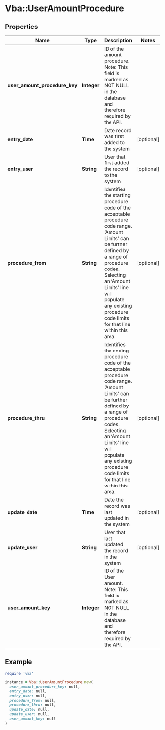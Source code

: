 # Vba::UserAmountProcedure

## Properties

| Name | Type | Description | Notes |
| ---- | ---- | ----------- | ----- |
| **user_amount_procedure_key** | **Integer** | ID of the amount procedure. Note: This field is marked as NOT NULL in the database and therefore required by the API. |  |
| **entry_date** | **Time** | Date record was first added to the system | [optional] |
| **entry_user** | **String** | User that first added the record to the system | [optional] |
| **procedure_from** | **String** | Identifies the starting procedure code of the acceptable procedure code range. ‘Amount Limits’ can be further defined by a range of procedure codes. Selecting an ‘Amount Limits’ line will populate any existing procedure code limits for that line within this area. | [optional] |
| **procedure_thru** | **String** | Identifies the ending procedure code of the acceptable procedure code range. ‘Amount Limits’ can be further defined by a range of procedure codes. Selecting an ‘Amount Limits’ line will populate any existing procedure code limits for that line within this area. | [optional] |
| **update_date** | **Time** | Date the record was last updated in the system | [optional] |
| **update_user** | **String** | User that last updated the record in the system | [optional] |
| **user_amount_key** | **Integer** | ID of the User amount. Note: This field is marked as NOT NULL in the database and therefore required by the API. |  |

## Example

```ruby
require 'vba'

instance = Vba::UserAmountProcedure.new(
  user_amount_procedure_key: null,
  entry_date: null,
  entry_user: null,
  procedure_from: null,
  procedure_thru: null,
  update_date: null,
  update_user: null,
  user_amount_key: null
)
```

